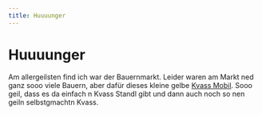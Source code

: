 ```yaml
---
title: Huuuunger
---
```


# Huuuunger

Am allergeilsten find ich war der Bauernmarkt. Leider waren am Markt ned ganz sooo viele Bauern, aber dafür dieses kleine gelbe <a href="https://kio-trunk.com/" target="_blank">Kvass Mobil</a>. Sooo geil, dass es da einfach n Kvass Standl gibt und dann auch noch so nen geiln selbstgmachtn Kvass.

<BaseImage src="berlin/berlin-4.jpg" class="mb-5" />

<CardContainer>
    <CardColumn>
        <LocationCard 
            title="Satyam" 
            subtitle="Goethestraße 5, 10623 Berlin, Germany" 
            link="https://goo.gl/maps/5qBhTBSUk7xLGqec6"
            tag="Indisch/Veg"
            description="Uuuuur geiles indisches, vegetarisches Essen. Also würd ich in Berlin wohnen, dann würd ich mich bei Satyam echt von oben bis unten durchkosten." />
    </CardColumn>
    <CardColumn>
        <LocationCard 
            title="Bauernmarkt" 
            subtitle="Lübbener Str. 5-15, 10997 Berlin, Germany" 
            link="https://goo.gl/maps/Y2uga2xqGwXQ6NoS8"
            tag="Markt"
            description="Ein echt, echt sau geiler und echt riesiger Markt. Ohne nem Tipp von meinem Host wär ich hier nie vorbeigelaufen. Total geil zum einfach mal ur langsam durchschlendern. Leider nur am Dienstag, Freitag und Samstag offen, aber hier gibt's so viele verschiedene und sau gute Sachen. Das allergeilste ist wie schon gesagt das kleine gelbe Kvass Mobil, das kann man echt mal auschecken." />
    </CardColumn>
    <CardColumn>
        <LocationCard 
            title="Markthalle Neun" 
            subtitle="Eisenbahnstraße 42/43, 10997 Berlin, Germany" 
            link="https://goo.gl/maps/r8EVEFhdQW5kj2yB8"
            tag="Markt"
            description="Fette Halle. Hier hab ich das erste mal diese Urkarotte gesehen und gekauft. Ansonsten gibt's auch so Fertigzeugs zum dort essen und echt viel Gemüse aus dem Schwarzwald." />
    </CardColumn>
</CardContainer>